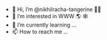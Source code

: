 - 👋 Hi, I’m @nikhilracha-tangerine 🧑‍💻
- 👀 I’m interested in WWW 🌎 🕸
- 🌱 I’m currently learning ...
- 📫 How to reach me ...

<!---
nikhilracha-tangerine/nikhilracha-tangerine is a ✨ special ✨ repository because its `README.md` (this file) appears on your GitHub profile.
You can click the Preview link to take a look at your changes.
--->
